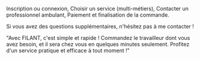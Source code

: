 
Inscription ou connexion,
Choisir un service (multi-métiers),
Contacter un professionnel ambulant,
Paiement et finalisation de la commande. 

Si vous avez des questions supplémentaires, n'hésitez pas à me contacter !

"Avec FILANT, c'est simple et rapide ! Commandez le travailleur dont vous avez besoin, et il sera chez vous en quelques minutes seulement. Profitez d'un service pratique et efficace à tout moment !"
